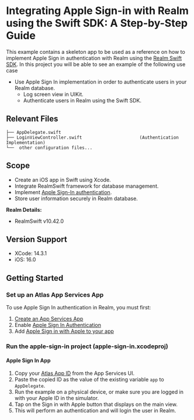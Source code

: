 # Integrating Apple Sign-in with Realm using the Swift SDK: A Step-by-Step Guide

This example contains a skeleton app to be used as a reference on how to implement Apple Sign in authentication with Realm using the [Realm Swift SDK](https://www.mongodb.com/docs/atlas/app-services/authentication/apple/#apple-id-authentication).
In this project you will be able to see an example of the following use case
* Use Apple Sign In implementation in order to authenticate users in your Realm database.
	* Log screen view in UIKit.
	* Authenticate users in Realm using the Swift SDK.

## Relevant Files
```
├── AppDelegate.swift
├── LoginViewController.swift                      (Authentication Implementation)
└──  other configuration files...    
```

## Scope

* Create an iOS app in Swift using Xcode.
* Integrate RealmSwift framework for database management.
* Implement [Apple Sign-In authentication](https://developer.apple.com/documentation/authenticationservices).
* Store user information securely in Realm database.

**Realm Details:**
* RealmSwift v10.42.0

## Version Support

* XCode: 14.3.1
* iOS: 16.0

## Getting Started

### Set up an Atlas App Services App

To use Apple Sign In authentication in Realm, you must first:

1. [Create an App Services App](https://www.mongodb.com/docs/atlas/app-services/manage-apps/create/create-with-ui/)
2. Enable [Apple Sign In Authentication](https://www.mongodb.com/docs/atlas/app-services/authentication/apple/#apple-id-authentication)
3. Add [Apple Sign in with Apple to your app](https://www.mongodb.com/docs/atlas/app-services/authentication/apple/#add-sign-in-with-apple-to-your-app)

### Run the apple-sign-in project (apple-sign-in.xcodeproj)

#### Apple Sign In App

1. Copy your [Atlas App ID](https://www.mongodb.com/docs/atlas/app-services/reference/find-your-project-or-app-id/#std-label-find-your-app-id) from the App Services UI.
2. Paste the copied ID as the value of the existing variable `app` to `AppDelegate`.
3. Run the example on a physical device, or make sure you are logged in with your Apple ID in the simulator.
5. Tap on the Sign in with Apple button that displays on the main view.
6. This will perform an authentication and will login the user in Realm.

